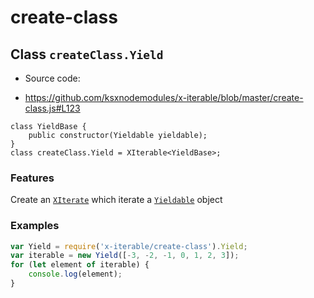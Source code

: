 
# create-class

## Class `createClass.Yield`

 * Source code:
  - https://github.com/ksxnodemodules/x-iterable/blob/master/create-class.js#L123

```
class YieldBase {
	public constructor(Yieldable yieldable);
}
class createClass.Yield = XIterable<YieldBase>;
```

### Features

Create an [`XIterate`](./x-iterable.md) which iterate a [`Yieldable`](../global/readme.md#yieldable) object

### Examples

```javascript
var Yield = require('x-iterable/create-class').Yield;
var iterable = new Yield([-3, -2, -1, 0, 1, 2, 3]);
for (let element of iterable) {
	console.log(element);
}
```
